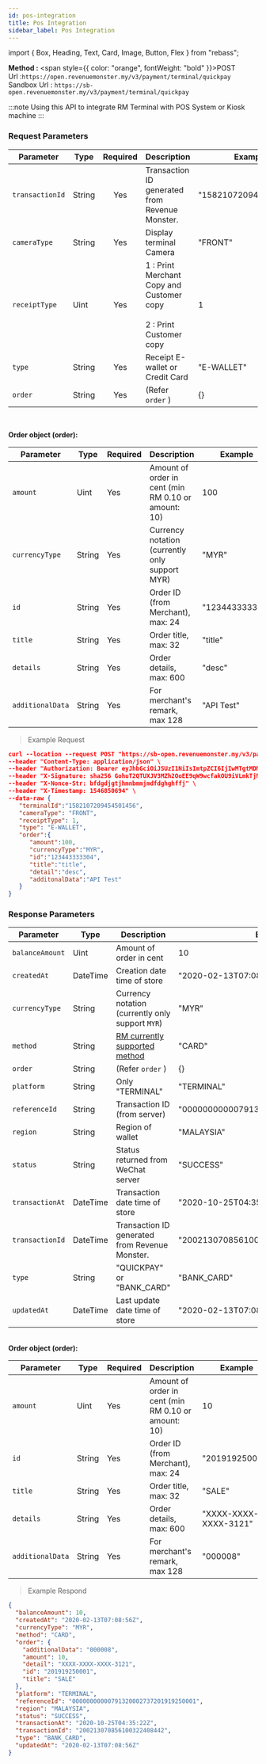 ```yaml
---
id: pos-integration
title: Pos Integration
sidebar_label: Pos Integration
---
```


import { Box, Heading, Text, Card, Image, Button, Flex } from "rebass";

**Method :** <span style={{ color: "orange", fontWeight: "bold" }}>POST</span><br/>
Url :`https://open.revenuemonster.my/v3/payment/terminal/quickpay`<br/>
Sandbox Url : `https://sb-open.revenuemonster.my/v3/payment/terminal/quickpay`

:::note
Using this API to integrate RM Terminal with POS System or Kiosk machine
:::

### Request Parameters

| Parameter       | Type   | Required | Description                                                                   | Example               |
| --------------- | ------ | :------: | ----------------------------------------------------------------------------- | --------------------- |
| `transactionId` | String |   Yes    | Transaction ID generated from Revenue Monster.                                | "1582107209454501456" |
| `cameraType`    | String |   Yes    | Display terminal Camera                                                       | "FRONT"               |
| `receiptType`   | Uint   |   Yes    | 1 : Print Merchant Copy and Customer copy <br/> <br/> 2 : Print Customer copy | 1                     |
| `type`          | String |   Yes    | Receipt E-wallet or Credit Card                                               | "E-WALLET"            |
| `order`         | String |   Yes    | (Refer `order` )                                                              | {}                    |

<br/>

<strong>Order object (order):</strong>

| Parameter        | Type   | Required | Description                                         | Example        |
| ---------------- | ------ | -------- | --------------------------------------------------- | -------------- |
| `amount`         | Uint   | Yes      | Amount of order in cent (min RM 0.10 or amount: 10) | 100            |
| `currencyType`   | String | Yes      | Currency notation (currently only support MYR)      | "MYR"          |
| `id`             | String | Yes      | Order ID (from Merchant), max: 24                   | "123443333304" |
| `title`          | String | Yes      | Order title, max: 32                                | "title"        |
| `details`        | String | Yes      | Order details, max: 600                             | "desc"         |
| `additionalData` | String | Yes      | For merchant's remark, max 128                      | "API Test"     |

> Example Request

```json
curl --location --request POST "https://sb-open.revenuemonster.my/v3/payment/terminal/quickpay" \
--header "Content-Type: application/json" \
--header "Authorization: Bearer eyJhbGciOiJSUzI1NiIsImtpZCI6IjIwMTgtMDMtMTMiLCJ0eXAiOiJKV1QifQ.eyJhdWQiOlsiYXBpX2NsaWVudEBFaGNLQzA5QmRYUm9RMnhwWlc1MEVNV1Z4NF9UbE5MZEZRIl0sImV4cCI6MTU4NjMzNzc1OCwiaWF0IjoxNTgzNzQ1NzU4LCJpc3MiOiJodHRwczovL3NiLW9hdXRoLnJldmVudWVtb25zdGVyLm15IiwianRpIjoiRWh3S0VFOUJkWFJvUVdOalpYTnpWRzlyWlc0UXlKSG9qb2VNcHYwViIsIm5iZiI6MTU4Mzc0NTc1OCwic3ViIjoiRWhRS0NFMWxjbU5vWVc1MEVKWFZ6ZDN3cmFxVE9SSVFDZ1JWYzJWeUVJeUpxSXp2eU1QVmNRIn0.FfBkCb7fjCKJdcy_DS06dKgEtcAvukPio0HyDRtH2UovhZsLFSqD_8oo21u094XSor_mqFg4hqXmLaHjX-h92Wz3kHl7OwiKQb16x8Rnl5OdyPHtMqIZqP8ab8Ch0RHEZ33VchK1zBTnG6Xosrb1B44tWqJ0_kdTtbRZN4rG821C8i4sb6sx8GaxgluJ5q7CEifMTBFJam_Jub9LfAfukq8YyIl0Bykp7B3A_su2QoELL9L_ElJdV9FuwFPHcKr9bxLvVSrEdyrFg7IBm_tJHxSl8gTh3j4b6lWZrBCfMSLraXaYRNzz1ddbVnwYD4aRuSyRmQeMYTUj0cInktnKUA" \
--header "X-Signature: sha256 GohuT2QTUXJV3MZh2OoEE9qW9wcfakOU9iVLmkTjM12NQuV6IcWMRQDz9NdxAOVIrh5MssfYCLDlafb2illXxgQMpmZkZ38NT6NQsMeMfGbHBS1Kc+BUtU7o1TMLUzk55J1tA6f0Z95oEuBlCeLm6VsgCG30wFm5YmgssJ0weIwMcW355r2sFl7QcKOuRqynoGtmmr/aGfOk1HjiFLoFzSd38O7rRjwGrekYwuYUD1N/Wp5GFXRjtaaPkzAERPbXEmnh/taLME8VeAhky6dAVGZE6gHKnP5WvvVjUE+KLtj3D32YIHzxhzEW9x3JEObqgvm5Q2oRZNxoh6/MvqwkVA==" \
--header "X-Nonce-Str: bfdgdjgtjhmnbmmjmdfdghghffj" \
--header "X-Timestamp: 1546850694" \
--data-raw {
   "terminalId":"1582107209454501456",
   "cameraType": "FRONT",
   "receiptType": 1,
   "type": "E-WALLET",
   "order":{
      "amount":100,
      "currencyType":"MYR",
      "id":"123443333304",
      "title":"title",
      "detail":"desc",
      "additonalData":"API Test"
   }
}
```

### Response Parameters

| Parameter       | Type     | Description                                      | Example                               |
| --------------- | -------- | ------------------------------------------------ | ------------------------------------- |
| `balanceAmount` | Uint     | Amount of order in cent                          | 10                                    |
| `createdAt`     | DateTime | Creation date time of store                      | "2020-02-13T07:08:56Z"                |
| `currencyType`  | String   | Currency notation (currently only support `MYR`) | "MYR"                                 |
| `method`        | String   | [RM currently supported method](#quickpay)       | "CARD"                                |
| `order`         | String   | (Refer `order` )                                 | {}                                    |
| `platform`      | String   | Only "TERMINAL"                                  | "TERMINAL"                            |
| `referenceId`   | String   | Transaction ID (from server)                     | "00000000000791320002737201919250001" |
| `region`        | String   | Region of wallet                                 | "MALAYSIA"                            |
| `status`        | String   | Status returned from WeChat server               | "SUCCESS"                             |
| `transactionAt` | DateTime | Transaction date time of store                   | "2020-10-25T04:35:22Z"                |
| `transactionId` | DateTime | Transaction ID generated from Revenue Monster.   | "200213070856100322408442"            |
| `type`          | String   | "QUICKPAY" or "BANK_CARD"                        | "BANK_CARD"                           |
| `updatedAt`     | DateTime | Last update date time of store                   | "2020-02-13T07:08:56Z"                |

<br/>
<strong>Order object (order):</strong>

| Parameter        | Type   | Required | Description                                         | Example               |
| ---------------- | ------ | -------- | --------------------------------------------------- | --------------------- |
| `amount`         | Uint   | Yes      | Amount of order in cent (min RM 0.10 or amount: 10) | 10                    |
| `id`             | String | Yes      | Order ID (from Merchant), max: 24                   | "201919250001"        |
| `title`          | String | Yes      | Order title, max: 32                                | "SALE"                |
| `details`        | String | Yes      | Order details, max: 600                             | "XXXX-XXXX-XXXX-3121" |
| `additionalData` | String | Yes      | For merchant's remark, max 128                      | "000008"              |

> Example Respond

```json
{
  "balanceAmount": 10,
  "createdAt": "2020-02-13T07:08:56Z",
  "currencyType": "MYR",
  "method": "CARD",
  "order": {
    "additionalData": "000008",
    "amount": 10,
    "detail": "XXXX-XXXX-XXXX-3121",
    "id": "201919250001",
    "title": "SALE"
  },
  "platform": "TERMINAL",
  "referenceId": "00000000000791320002737201919250001",
  "region": "MALAYSIA",
  "status": "SUCCESS",
  "transactionAt": "2020-10-25T04:35:22Z",
  "transactionId": "200213070856100322408442",
  "type": "BANK_CARD",
  "updatedAt": "2020-02-13T07:08:56Z"
}
```
